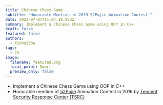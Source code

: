```yaml
---
title: Chinese Chess Game
subtitle: "Honorable Mention in 2019 52Pojie Animation Contest "
date: 2023-07-07T11:04:18.923Z
summary: Implement a Chinese Chess Game using OOP in C++.
draft: false
featured: false
authors:
  - XinhaiZou
tags:
  - CS
image:
  filename: featured.png
  focal_point: Smart
  preview_only: false
---
```

 - Implement a Chinese Chess Game using OOP in C++
 - Honorable mention of [52Pojie](https://www.52pojie.cn/) Animation Contest in 2019 by [Tencent Security Response Center (TSRC)](https://en.security.tencent.com/)